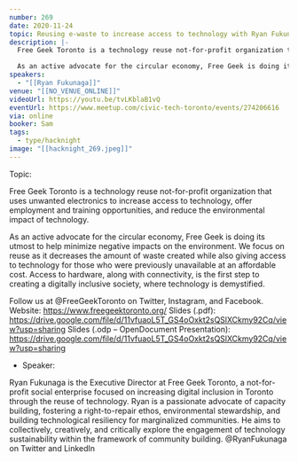 ```yaml
---
number: 269
date: 2020-11-24
topic: Reusing e-waste to increase access to technology with Ryan Fukunag
description: |-
  Free Geek Toronto is a technology reuse not-for-profit organization that uses unwanted electronics to increase access to technology, offer employment and training opportunities, and reduce the environmental impact of technology.

  As an active advocate for the circular economy, Free Geek is doing its utmost to help minimize negative impacts on the environment. We focus on reuse as it decreases the amount of waste created while also giving access to technology for those who were previously unavailable at an affordable cost. Access to hardware, along with connectivity, is the first step to creating a digitally inclusive society, where technology is demystified.
speakers:
  - "[[Ryan Fukunaga]]"
venue: "[[NO_VENUE_ONLINE]]"
videoUrl: https://youtu.be/tvLKblaB1vQ
eventUrl: https://www.meetup.com/civic-tech-toronto/events/274206616
via: online
booker: Sam
tags:
  - type/hacknight
image: "[[hacknight_269.jpeg]]"
---
```


Topic:

Free Geek Toronto is a technology reuse not-for-profit organization that uses unwanted electronics to increase access to technology, offer employment and training opportunities, and reduce the environmental impact of technology.

As an active advocate for the circular economy, Free Geek is doing its utmost to help minimize negative impacts on the environment. We focus on reuse as it decreases the amount of waste created while also giving access to technology for those who were previously unavailable at an affordable cost. Access to hardware, along with connectivity, is the first step to creating a digitally inclusive society, where technology is demystified.

Follow us at @FreeGeekToronto on Twitter, Instagram, and Facebook.
Website: https://www.freegeektoronto.org/
Slides (.pdf): https://drive.google.com/file/d/11vfuaoL5T_GS4oOxkt2sQSlXCkmy92Cq/view?usp=sharing
Slides (.odp – OpenDocument Presentation): https://drive.google.com/file/d/11vfuaoL5T_GS4oOxkt2sQSlXCkmy92Cq/view?usp=sharing

+ Speaker:

Ryan Fukunaga is the Executive Director at Free Geek Toronto, a not-for-profit social enterprise focused on increasing digital inclusion in Toronto through the reuse of technology. Ryan is a passionate advocate of capacity building, fostering a right-to-repair ethos, environmental stewardship, and building technological resiliency for marginalized communities. He aims to collectively, creatively, and critically explore the engagement of technology sustainability within the framework of community building. @RyanFukunaga on Twitter and LinkedIn
